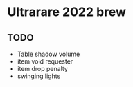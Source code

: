 # Ultrarare 2022 brew


## TODO

* Table shadow volume
* item void requester
* item drop penalty
* swinging lights
